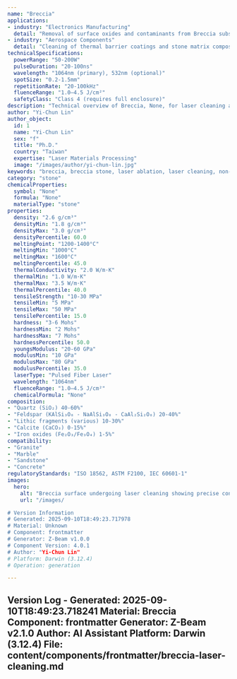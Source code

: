 ```yaml
---
name: "Breccia"
applications:
- industry: "Electronics Manufacturing"
  detail: "Removal of surface oxides and contaminants from Breccia substrates"
- industry: "Aerospace Components"
  detail: "Cleaning of thermal barrier coatings and stone matrix composites"
technicalSpecifications:
  powerRange: "50-200W"
  pulseDuration: "20-100ns"
  wavelength: "1064nm (primary), 532nm (optional)"
  spotSize: "0.2-1.5mm"
  repetitionRate: "20-100kHz"
  fluenceRange: "1.0–4.5 J/cm²"
  safetyClass: "Class 4 (requires full enclosure)"
description: "Technical overview of Breccia, None, for laser cleaning applications, including optimal 1064nm wavelength interaction, and industrial applications in surface preparation."
author: "Yi-Chun Lin"
author_object:
  id: 1
  name: "Yi-Chun Lin"
  sex: "f"
  title: "Ph.D."
  country: "Taiwan"
  expertise: "Laser Materials Processing"
  image: "/images/author/yi-chun-lin.jpg"
keywords: "breccia, breccia stone, laser ablation, laser cleaning, non-contact cleaning, pulsed fiber laser, surface contamination removal, industrial laser parameters, thermal processing, surface restoration"
category: "stone"
chemicalProperties:
  symbol: "None"
  formula: "None"
  materialType: "stone"
properties:
  density: "2.6 g/cm³"
  densityMin: "1.8 g/cm³"
  densityMax: "3.0 g/cm³"
  densityPercentile: 60.0
  meltingPoint: "1200-1400°C"
  meltingMin: "1000°C"
  meltingMax: "1600°C"
  meltingPercentile: 45.0
  thermalConductivity: "2.0 W/m·K"
  thermalMin: "1.0 W/m·K"
  thermalMax: "3.5 W/m·K"
  thermalPercentile: 40.0
  tensileStrength: "10-30 MPa"
  tensileMin: "5 MPa"
  tensileMax: "50 MPa"
  tensilePercentile: 15.0
  hardness: "3-6 Mohs"
  hardnessMin: "2 Mohs"
  hardnessMax: "7 Mohs"
  hardnessPercentile: 50.0
  youngsModulus: "20-60 GPa"
  modulusMin: "10 GPa"
  modulusMax: "80 GPa"
  modulusPercentile: 35.0
  laserType: "Pulsed Fiber Laser"
  wavelength: "1064nm"
  fluenceRange: "1.0–4.5 J/cm²"
  chemicalFormula: "None"
composition:
- "Quartz (SiO₂) 40-60%"
- "Feldspar (KAlSi₃O₈ - NaAlSi₃O₈ - CaAl₂Si₂O₈) 20-40%"
- "Lithic fragments (various) 10-30%"
- "Calcite (CaCO₃) 0-15%"
- "Iron oxides (Fe₂O₃/Fe₃O₄) 1-5%"
compatibility:
- "Granite"
- "Marble"
- "Sandstone"
- "Concrete"
regulatoryStandards: "ISO 18562, ASTM F2100, IEC 60601-1"
images:
  hero:
    alt: "Breccia surface undergoing laser cleaning showing precise contamination removal"
    url: "/images/

# Version Information
# Generated: 2025-09-10T18:49:23.717978
# Material: Unknown
# Component: frontmatter
# Generator: Z-Beam v1.0.0
# Component Version: 4.0.1
# Author: "Yi-Chun Lin"
# Platform: Darwin (3.12.4)
# Operation: generation

---
```

Version Log - Generated: 2025-09-10T18:49:23.718241
Material: Breccia
Component: frontmatter
Generator: Z-Beam v2.1.0
Author: AI Assistant
Platform: Darwin (3.12.4)
File: content/components/frontmatter/breccia-laser-cleaning.md
---